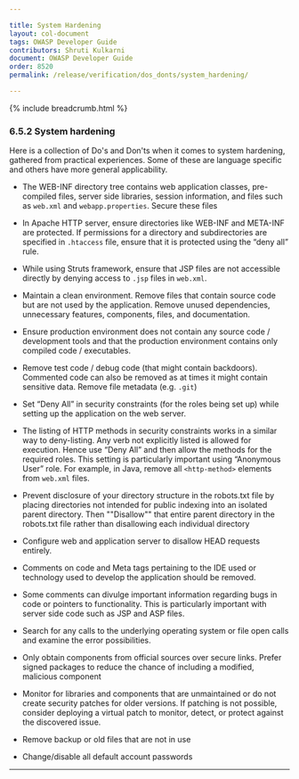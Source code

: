 ```yaml
---

title: System Hardening
layout: col-document
tags: OWASP Developer Guide
contributors: Shruti Kulkarni
document: OWASP Developer Guide
order: 8520
permalink: /release/verification/dos_donts/system_hardening/

---
```


{% include breadcrumb.html %}

### 6.5.2 System hardening

Here is a collection of Do's and Don'ts when it comes to system hardening, gathered from practical experiences.
Some of these are language specific and others have more general applicability.

* The WEB-INF directory tree contains web application classes, pre-compiled files, server side libraries,
    session information, and files such as `web.xml` and `webapp.properties`. Secure these files
  
* In Apache HTTP server, ensure directories like WEB-INF and META-INF are protected.
    If permissions for a directory and subdirectories are specified in `.htaccess` file,
    ensure that it is protected using the “deny all” rule.
  
* While using Struts framework, ensure that JSP files are not accessible directly
    by denying access to `.jsp` files in `web.xml`.
  
* Maintain a clean environment. Remove files that contain source code but are not used by the application.
    Remove unused dependencies, unnecessary features, components, files, and documentation.
  
* Ensure production environment does not contain any source code / development tools
    and that the production environment contains only compiled code / executables.
  
* Remove test code / debug code (that might contain backdoors).
    Commented code can also be removed as at times it might contain sensitive data.
    Remove file metadata (e.g. `.git`)
  
* Set “Deny All” in security constraints (for the roles being set up)
    while setting up the application on the web server.
  
* The listing of HTTP methods in security constraints works in a similar way to deny-listing.
    Any verb not explicitly listed is allowed for execution.
    Hence use “Deny All” and then allow the methods for the required roles.
    This setting is particularly important using “Anonymous User” role.
    For example, in Java, remove all `<http-method>` elements from `web.xml` files.
  
* Prevent disclosure of your directory structure in the robots.txt file
    by placing directories not intended for public indexing into an isolated parent directory.
    Then ""Disallow"" that entire parent directory in the robots.txt file
    rather than disallowing each individual directory
  
* Configure web and application server to disallow HEAD requests entirely.
  
* Comments on code and Meta tags pertaining to the IDE used or technology used to develop the application
    should be removed.
  
* Some comments can divulge important information regarding bugs in code or pointers to functionality.
    This is particularly important with server side code such as JSP and ASP files.
  
* Search for any calls to the underlying operating system or file open calls and examine the error possibilities.
  
* Only obtain components from official sources over secure links.
    Prefer signed packages to reduce the chance of including a modified, malicious component
  
* Monitor for libraries and components that are unmaintained or do not create security patches for older versions.
    If patching is not possible, consider deploying a virtual patch to monitor, detect,
    or protect against the discovered issue.
  
* Remove backup or old files that are not in use
  
* Change/disable all default account passwords

----
